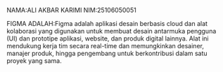 NAMA:ALI AKBAR KARIMI
NIM:25106050051

FIGMA ADALAH:Figma adalah aplikasi desain berbasis cloud dan alat kolaborasi yang digunakan untuk membuat desain antarmuka pengguna (UI) dan prototipe aplikasi, website, dan produk digital lainnya. Alat ini mendukung kerja tim secara real-time dan memungkinkan desainer, manajer produk, hingga pengembang untuk berkontribusi dalam satu proyek yang sama.